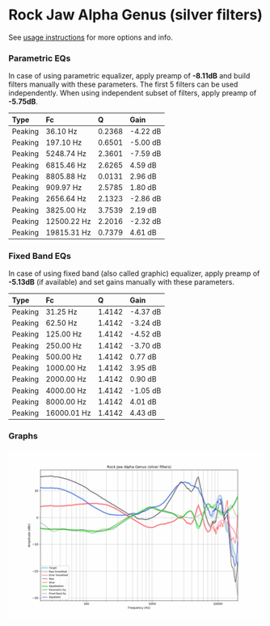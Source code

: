 # Rock Jaw Alpha Genus (silver filters)
See [usage instructions](https://github.com/jaakkopasanen/AutoEq#usage) for more options and info.

### Parametric EQs
In case of using parametric equalizer, apply preamp of **-8.11dB** and build filters manually
with these parameters. The first 5 filters can be used independently.
When using independent subset of filters, apply preamp of **-5.75dB**.

| Type    | Fc          |      Q | Gain     |
|:--------|:------------|:-------|:---------|
| Peaking | 36.10 Hz    | 0.2368 | -4.22 dB |
| Peaking | 197.10 Hz   | 0.6501 | -5.00 dB |
| Peaking | 5248.74 Hz  | 2.3601 | -7.59 dB |
| Peaking | 6815.46 Hz  | 2.6265 | 4.59 dB  |
| Peaking | 8805.88 Hz  | 0.0131 | 2.96 dB  |
| Peaking | 909.97 Hz   | 2.5785 | 1.80 dB  |
| Peaking | 2656.64 Hz  | 2.1323 | -2.86 dB |
| Peaking | 3825.00 Hz  | 3.7539 | 2.19 dB  |
| Peaking | 12500.22 Hz | 2.2016 | -2.32 dB |
| Peaking | 19815.31 Hz | 0.7379 | 4.61 dB  |

### Fixed Band EQs
In case of using fixed band (also called graphic) equalizer, apply preamp of **-5.13dB**
(if available) and set gains manually with these parameters.

| Type    | Fc          |      Q | Gain     |
|:--------|:------------|:-------|:---------|
| Peaking | 31.25 Hz    | 1.4142 | -4.37 dB |
| Peaking | 62.50 Hz    | 1.4142 | -3.24 dB |
| Peaking | 125.00 Hz   | 1.4142 | -4.52 dB |
| Peaking | 250.00 Hz   | 1.4142 | -3.70 dB |
| Peaking | 500.00 Hz   | 1.4142 | 0.77 dB  |
| Peaking | 1000.00 Hz  | 1.4142 | 3.95 dB  |
| Peaking | 2000.00 Hz  | 1.4142 | 0.90 dB  |
| Peaking | 4000.00 Hz  | 1.4142 | -1.05 dB |
| Peaking | 8000.00 Hz  | 1.4142 | 4.01 dB  |
| Peaking | 16000.01 Hz | 1.4142 | 4.43 dB  |

### Graphs
![](./Rock%20Jaw%20Alpha%20Genus%20(silver%20filters).png)